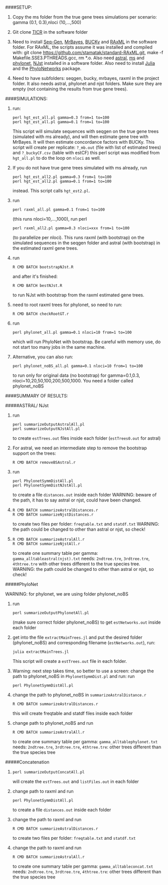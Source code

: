 ####SETUP:

1. Copy the ms folder from the true gene trees simulations per scenario:
gamma (0.1, 0.3),nloci (10,...,500)

2. Git clone [TICR](https://github.com/nstenz/TICR) in the software folder

3. Need to install
[Seq-Gen](http://tree.bio.ed.ac.uk/software/seqgen/),
[MrBayes](http://mrbayes.sourceforge.net/download.php),
[BUCKy](http://www.stat.wisc.edu/~ane/bucky/index.html) and
[RAxML](http://sco.h-its.org/exelixis/software.html) in the software
folder. For RAxML, the scripts assume it was installed and compiled
with: git clone https://github.com/stamatak/standard-RAxML.git, make
-f Makefile.SSE3.PTHREADS.gcc, rm *.o.  Also need
[astral](https://github.com/smirarab/ASTRAL),
[ms](http://home.uchicago.edu/rhudson1/source/mksamples/msdir/msdoc.pdf)
and [phylonet](http://bioinfo.cs.rice.edu/phylonet),
[NJst](https://code.google.com/archive/p/phybase/downloads) installed
in a software folder.  Also need to install
[Julia](http://julialang.org) and the
[PhyloNetworks](https://github.com/crsl4/PhyloNetworks) package.

4. Need to have subfolders: seqgen, bucky, mrbayes, raxml in the
project folder.  It also needs astral, phylonet and njst folders. Make sure
they are empty (not containing the results from true gene trees).

####SIMULATIONS:

1. run: 
   ```
   perl hgt_est_all.pl gamma=0.3 from=1 to=100 
   perl hgt_est_all.pl gamma=0.1 from=1 to=100
   ```
   This script will
        simulate sequences with seqgen on the true gene trees
        (simulated with ms already), and will then estimate gene tree
        with MrBayes. It will then estimate concordance factors with
        BUCKy.  This script will create per replicate: `?_mb.out` (file
        with list of estimated trees) and `?_buckyCF.csv` (table with
        estCF) this perl script was modified from `hgt_all.pl` to do the
        loop on `nloci` as well.  

2. If you do not have true gene trees simulated with ms already, run
   ```
   perl hgt_est_all2.pl gamma=0.3 from=1 to=100
   perl hgt_est_all2.pl gamma=0.1 from=1 to=100
   ```
   instead. This script calls `hgt_est2.pl`.

3. run
   ```
   perl raxml_all.pl gamma=0.1 from=1 to=100
   ```
   (this runs nloci=10,...,1000), run perl
   ```
   perl raxml_all2.pl gamma=0.3 nloci=xxx from=1 to=100
   ```
   (to parallelize per nloci).  This runs
   raxml (with bootstrap) on the simulated sequences in the seqgen folder
   and astral (with bootstrap) in the estimated raxml gene trees.

4. run
   ```
   R CMD BATCH bootstrapNJst.R
   ```
   and after it's finished:
   ```
   R CMD BATCH bestNJst.R
   ```
   to run NJst with bootstrap from the raxml estimated
   gene trees.

5. need to root raxml trees for phylonet, so need to run:
   ```
   R CMD BATCH checkRootGT.r
   ```

6. run
   ```
   perl phylonet_all.pl gamma=0.1 nloci=10 from=1 to=100
   ```
   which will run PhyloNet with bootstrap. Be careful with memory use, do not
   start too many jobs in the same machine.

7. Alternative, you can also run:
   ```
   perl phylonet_noBS_all.pl gamma=0.1 nloci=10 from=1 to=100
   ```
   to run only for original data (no bootstrap)
   for gamma=0.1,0.3, nloci=10,20,50,100,200,500,1000.  You need a folder
   called phylonet_noBS

####SUMMARY OF RESULTS:

#####ASTRAL/ NJst

1. run
   ```
   perl summarizeOutputAstralAll.pl
   perl summarizeOutputNJstAll.pl
   ```
   to create `estTrees.out` files inside each folder (`estTrees0.out` for astral)

2. For astral, we need an intermediate step to remove the bootstrap
   support on the trees:
   ```
   R CMD BATCH removeBSAstral.r
   ```

3. run
   ```
   perl PhylonetSymmDistAll.pl
   perl PhylonetSymmDistNJstAll.pl
   ```
   to create a file `distances.out` inside each folder WARNING: beware of the path, it has to say astral or njst, could have been changed.

4.
   ```
   R CMD BATCH summarizeAstralDistances.r
   R CMD BATCH summarizeNjstDistances.r
   ```
   to create two files per folder:
   `freqtable.txt` and `statdf.txt` WARNING: the path could be changed to
   other than astral or njst, so check!

5.
   ```
   R CMD BATCH summarizeAstralAll.r
   R CMD BATCH summarizeNjstAll.r
   ```
   to create one summary table per gamma:
   `gamma_alltableastral(njst).txt` needs: `2ndtree.tre`, `3rdtree.tre`,
   `4thtree.tre` with other trees different to the true species tree.
   WARNING: the path could be changed to other than astral or njst, so
   check!

#####PhyloNet

WARNING: for phylonet, we are using folder phylonet_noBS

1. run
   ```
   perl summarizeOutputPhylonetAll.pl
   ```
   (make sure correct folder
   phylonet_noBS) to get `estNetworks.out` inside each folder

2. get into the file `extractMainTrees.jl` and put the desired folder
   (phylonet_noBS) and corresponding filename (`estNetworks.out`), run:
   ```
   julia extractMainTrees.jl
   ```
   This script will create a `estTrees.out` file
   in each folder.

3. Warning: next step takes time, so better to use a screen: change
   the path to phylonet_noBS in `PhylonetSymmDist.pl` and run: run
   ```
   perl PhylonetSymmDistAll.pl
   ```

4. change the path to phylonet_noBS in `summarizeAstralDistance.r`
   ```
   R CMD BATCH summarizeAstralDistances.r
   ```
   this will create freqtable and statdf files inside each folder

5. change path to phylonet_noBS and run
   ```
   R CMD BATCH summarizeAstralAll.r
   ```
   to create one summary table per gamma:
   `gamma_alltablephylonet.txt` needs: `2ndtree.tre`, `3rdtree.tre`,
   `4thtree.tre`: other trees different than the true species tree

#####Concatenation

1.
   ```
   perl summarizeOutputConcatAll.pl
   ```
   will create the
   `estTrees.out` and `listFiles.out` in each folder

2. change path to raxml and run
   ```
   perl PhylonetSymmDistAll.pl
   ```
   to create
   a file `distances.out` inside each folder

3. change the path to raxml and run
   ```
   R CMD BATCH summarizeAstralDistances.r
   ```
   to create two files per folder:
   `freqtable.txt` and `statdf.txt`

4. change the path to raxml and run
   ```
   R CMD BATCH summarizeAstralAll.r
   ```
   to create one summary table per gamma: `gamma_alltableconcat.txt`
   needs: `2ndtree.tre`, `3rdtree.tre`, `4thtree.tre`: other trees different
   than the true species tree


